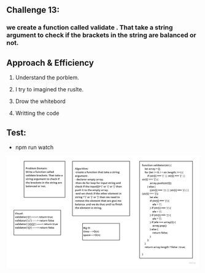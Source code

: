 

## Challenge 13:

### we create  a function called validate . That take a string argument to check if the brackets in the string are balanced or not. 




## Approach & Efficiency
  1. Understand the porblem.

  2. I try to imagined the ruslte.

  3. Drow the whitebord

  3. Writting the code

## Test:
 - npm run watch




 

 ![list](val.jpg) 